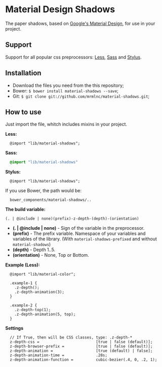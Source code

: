 Material Design Shadows
==============

The paper shadows, based on [Google's Material Design](http://www.google.com/design/spec/layout/layout-principles.html), for use in your project.

Support
--------------

Support for all popular css preprocessors: [Less](http://lesscss.org/), [Sass](http://sass-lang.com/) and [Stylus](http://learnboost.github.io/stylus/).

Installation
--------------

 * Download the files you need from the this repository;
 * Bower: `$ bower install material-shadows --save`;
 * Git: `$ git clone git://github.com/mrmlnc/material-shadows.git`;

How to use
--------------

Just import the file, whitch includes mixins in your project.

**Less:**

````Less
  @import "lib/material-shadows";
````

**Sass:**

````Sass
  @import "lib/material-shadows"
````

**Stylus:**

````Stylus
  @import "lib/material-shadows";
````

If you use Bower, the path would be:

````
  bower_components/material-shadows/..
````

**The build variable:**

`(. | @include | none)(prefix)-z-depth-(depth)-(orientation)`

  - **(. | @include | none)** - Sign of the variable in the preprocessor.
  - **(prefix)** - The prefix variable. Namespace of your variables and variables of the library. (With `material-shadows-prefixed` and without `material-shadows`)
  - **(depth)** - Depth 1..5.
  - **(orientation)** - None, Top or Bottom.

**Example (Less):**

````Less
  @import "lib/material-color";

  .example-1 {
    .z-depth();
    .z-depth-animation(3);
  }

  .example-2 {
    .z-depth-top(1);
    .z-depth-animation(5, top);
  }
````

**Settings**

````Text
  // If True, then will be CSS classes, type: .z-depth-*
  z-depth-css =                         [true | false (default)];
  z-depth-browser-prefix =              [true | false (default)];
  z-depth-animation =                   [true (default) | false];
  z-depth-animation-time =              .28s;
  z-depth-animation-function =          cubic-bezier(.4, 0, .2, 1);
````
